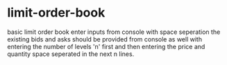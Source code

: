 # limit-order-book
basic limit order book
enter inputs from console with space seperation
the existing bids and asks should be provided from console as well with entering the number of levels 'n' first and then entering the price and quantity space seperated in the next n lines.
